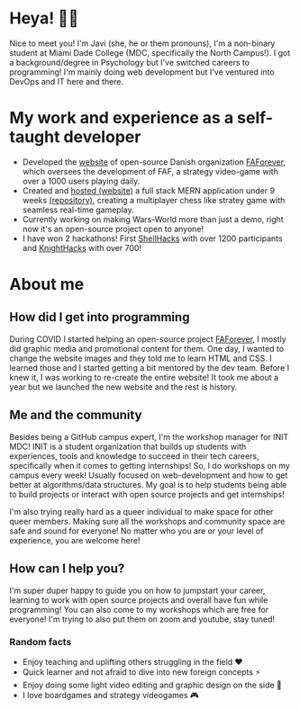 # Heya! 🏳️‍🌈
Nice to meet you! I'm Javi (she, he or them pronouns), I'm a non-binary student at Miami Dade College (MDC, specifically the North Campus!). 
I got a background/degree in Psychology but I've switched careers to programming! I'm mainly doing web development but I've ventured into DevOps and IT here and there.

# My work and experience as a self-taught developer
- Developed the [website](https://faforever.com/) of open-source Danish organization [FAForever](https://github.com/FAForever), which
oversees the development of FAF, a strategy video-game with over a 1000 users playing daily.
- Created and [hosted (website)](https://www.wars-world.com/) a full stack MERN application under 9 weeks [(repository)](https://github.com/FemboyDeveloper/AW-Competitive), creating a multiplayer chess like stratey game with seamless real-time gameplay.
- Currently working on making Wars-World more than just a demo, right now it's an open-source project open to anyone!
- I have won 2 hackathons! First [ShellHacks](https://devpost.com/software/sundered-starlight) with over 1200 participants and [KnightHacks](https://devpost.com/software/lawlinker) with over 700!

# About me
## How did I get into programming
During COVID I started helping an open-source project [FAForever](https://github.com/FAForever), I mostly did graphic media and promotional content for them. 
One day, I wanted to change the website images and they told me to learn HTML and CSS. I learned those and I started getting a bit mentored by the dev team. 
Before I knew it, I was working to re-create the entire website! It took me about a year but we launched the new website and the rest is history.

## Me and the community
Besides being a GitHub campus expert, I'm the workshop manager for INIT MDC! INIT is a student organization that builds up students with experiences, tools and knowledge to succeed in their tech careers, specifically when it comes to getting internships!
So, I do workshops on my campus every week! Usually focused on web-development and how to get better at algorithms/data structures. My goal is to help students being able to build projects or interact with open source projects and get internships!

I'm also trying really hard as a queer individual to make space for other queer members. Making sure all the workshops and community space are safe and sound for everyone! No matter who you are or your level of experience, you are welcome here!
## How can I help you?
I'm super duper happy to guide you on how to jumpstart your career, learning to work with open source projects and overall have fun while programming!
You can also come to my workshops which are free for everyone! I'm trying to also put them on zoom and youtube, stay tuned!

### Random facts
- Enjoy teaching and uplifting others struggling in the field ❤️
- Quick learner and not afraid to dive into new foreign concepts ⚡
- Enjoy doing some light video editing and graphic design on the side 🎨
- I love boardgames and strategy videogames 🎮



    

    
<!---
FemboyJavi/FemboyJavi is a ✨ special ✨ repository because its `README.md` (this file) appears on your GitHub profile.
You can click the Preview link to take a look at your changes.
--->
